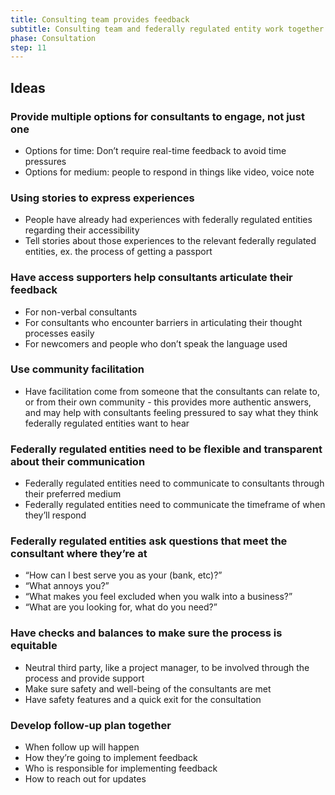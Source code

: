 ```yaml
---
title: Consulting team provides feedback
subtitle: Consulting team and federally regulated entity work together on their accessibility plan.
phase: Consultation
step: 11
---
```

## Ideas

### Provide multiple options for consultants to engage, not just one

* Options for time: Don’t require real-time feedback to avoid time pressures
* Options for medium: people to respond in things like video, voice note

### Using stories to express experiences

* People have already had experiences with federally regulated entities regarding their accessibility
* Tell stories about those experiences to the relevant federally regulated entities, ex. the process of getting a passport

### Have access supporters help consultants articulate their feedback

* For non-verbal consultants
* For consultants who encounter barriers in articulating their thought processes easily
* For newcomers and people who don’t speak the language used

### Use community facilitation

* Have facilitation come from someone that the consultants can relate to, or from their own community - this provides more authentic answers, and may help with consultants feeling pressured to say what they think federally regulated entities want to hear

### Federally regulated entities need to be flexible and transparent about their communication

* Federally regulated entities need to communicate to consultants through their preferred medium
* Federally regulated entities need to communicate the timeframe of when they’ll respond

### Federally regulated entities ask questions that meet the consultant where they’re at

* “How can I best serve you as your (bank, etc)?”
* “What annoys you?”
* “What makes you feel excluded when you walk into a business?”
* “What are you looking for, what do you need?”

### Have checks and balances to make sure the process is equitable

* Neutral third party, like a project manager, to be involved through the process and provide support
* Make sure safety and well-being of the consultants are met
* Have safety features and a quick exit for the consultation

### Develop follow-up plan together

* When follow up will happen
* How they’re going to implement feedback
* Who is responsible for implementing feedback
* How to reach out for updates
